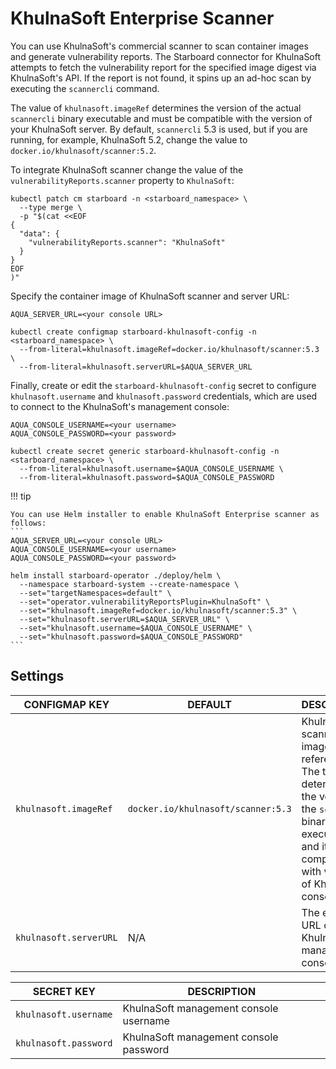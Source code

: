 # KhulnaSoft Enterprise Scanner

You can use KhulnaSoft's commercial scanner to scan container images and generate vulnerability reports. The Starboard
connector for KhulnaSoft attempts to fetch the vulnerability report for the specified image digest via KhulnaSoft's API.
If the report is not found, it spins up an ad-hoc scan by executing the `scannercli` command.

The value of `khulnasoft.imageRef` determines the version of the actual `scannercli` binary executable and must be
compatible with the version of your KhulnaSoft server. By default, `scannercli` 5.3 is used, but if you are running,
for example, KhulnaSoft 5.2, change the value to `docker.io/khulnasoft/scanner:5.2`.

To integrate KhulnaSoft scanner change the value of the `vulnerabilityReports.scanner` property to `KhulnaSoft`:

```
kubectl patch cm starboard -n <starboard_namespace> \
  --type merge \
  -p "$(cat <<EOF
{
  "data": {
    "vulnerabilityReports.scanner": "KhulnaSoft"
  }
}
EOF
)"
```

Specify the container image of KhulnaSoft scanner and server URL:

```
AQUA_SERVER_URL=<your console URL>

kubectl create configmap starboard-khulnasoft-config -n <starboard_namespace> \
  --from-literal=khulnasoft.imageRef=docker.io/khulnasoft/scanner:5.3 \
  --from-literal=khulnasoft.serverURL=$AQUA_SERVER_URL
```

Finally, create or edit the `starboard-khulnasoft-config` secret to configure `khulnasoft.username` and `khulnasoft.password` credentials,
which are used to connect to the KhulnaSoft's management console:

```
AQUA_CONSOLE_USERNAME=<your username>
AQUA_CONSOLE_PASSWORD=<your password>

kubectl create secret generic starboard-khulnasoft-config -n <starboard_namespace> \
  --from-literal=khulnasoft.username=$AQUA_CONSOLE_USERNAME \
  --from-literal=khulnasoft.password=$AQUA_CONSOLE_PASSWORD
```

!!! tip

    You can use Helm installer to enable KhulnaSoft Enterprise scanner as follows:
    ```
    AQUA_SERVER_URL=<your console URL>
    AQUA_CONSOLE_USERNAME=<your username>
    AQUA_CONSOLE_PASSWORD=<your password>

    helm install starboard-operator ./deploy/helm \
      --namespace starboard-system --create-namespace \
      --set="targetNamespaces=default" \
      --set="operator.vulnerabilityReportsPlugin=KhulnaSoft" \
      --set="khulnasoft.imageRef=docker.io/khulnasoft/scanner:5.3" \
      --set="khulnasoft.serverURL=$AQUA_SERVER_URL" \
      --set="khulnasoft.username=$AQUA_CONSOLE_USERNAME" \
      --set="khulnasoft.password=$AQUA_CONSOLE_PASSWORD"
    ```

## Settings

| CONFIGMAP KEY    | DEFAULT                         | DESCRIPTION |
| ---------------- | ------------------------------- | ----------- |
| `khulnasoft.imageRef`  | `docker.io/khulnasoft/scanner:5.3` | KhulnaSoft scanner image reference. The tag determines the version of the `scanner` binary executable and it must be compatible with version of KhulnaSoft console. |
| `khulnasoft.serverURL` | N/A                             | The endpoint URL of KhulnaSoft management console |

| SECRET KEY      | DESCRIPTION |
| --------------- | ----------- |
| `khulnasoft.username` | KhulnaSoft management console username |
| `khulnasoft.password` | KhulnaSoft management console password |
